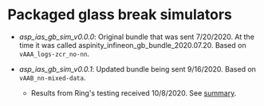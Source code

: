 # Packaged glass break simulators

* _asp\_ias\_gb\_sim\_v0.0.0_: Original bundle that was sent 7/20/2020. At the time
  it was called aspinity\_infineon\_gb\_bundle\_2020.07.20. Based on `vAAA_logs-zcr_no-nn`.

* _asp\_ias\_gb\_sim\_v0.0.1_: Updated bundle being sent 9/16/2020. Based on `vAAB_nn-mixed-data`.
  * Results from Ring's testing received 10/8/2020. See 
  [summary](../dev/vAAB_nn-mixed-data/ring-test-results).
